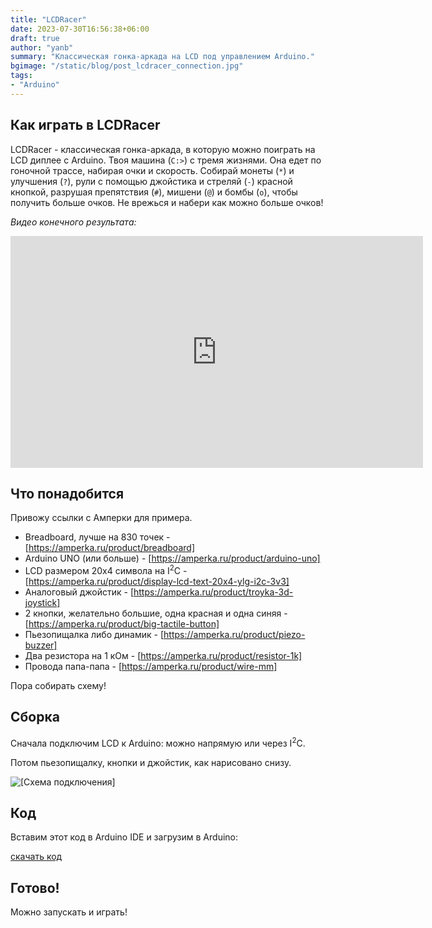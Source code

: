 ```yaml
---
title: "LCDRacer"
date: 2023-07-30T16:56:38+06:00
draft: true
author: "yanb"
summary: "Классическая гонка-аркада на LCD под управлением Arduino."
bgimage: "/static/blog/post_lcdracer_connection.jpg"
tags:
- "Arduino"
---
```


## Как играть в LCDRacer

LCDRacer - классическая гонка-аркада, в которую можно поиграть на LCD диплее с Arduino.
Твоя машина (`C:>`) с тремя жизнями. Она едет по гоночной трассе, набирая очки и скорость.
Собирай монеты (`*`) и улучшения (`?`), рули с помощью джойстика и стреляй (`-`) красной кнопкой, разрушая препятствия (`#`), мишени (`@`) и бомбы (`o`), чтобы получить больше очков. Не врежься и набери как можно больше очков!

_Видео конечного результата:_

<iframe width="660" height="371" src="https://www.youtube.com/embed/z82Q5v14J5Y" title="LCDRacer - A DIY Arcade Game with Arduino" frameborder="0" allow="accelerometer; autoplay; clipboard-write; encrypted-media; gyroscope; picture-in-picture; web-share" allowfullscreen></iframe>

## Что понадобится

Привожу ссылки с Амперки для примера.

- Breadboard, лучше на 830 точек - [https://amperka.ru/product/breadboard]
- Arduino UNO (или больше) - [https://amperka.ru/product/arduino-uno]
- LCD размером 20x4 символа на I<sup>2</sup>C - [https://amperka.ru/product/display-lcd-text-20x4-ylg-i2c-3v3]
- Аналоговый джойстик - [https://amperka.ru/product/troyka-3d-joystick]
- 2 кнопки, желательно большие, одна красная и одна синяя - [https://amperka.ru/product/big-tactile-button]
- Пьезопищалка либо динамик - [https://amperka.ru/product/piezo-buzzer]
- Два резистора на 1 кОм - [https://amperka.ru/product/resistor-1k]
- Провода папа-папа - [https://amperka.ru/product/wire-mm]

Пора собирать схему!

## Сборка

Сначала подключим LCD к Arduino: можно напрямую или через I<sup>2</sup>C.

Потом пьезопищалку, кнопки и джойстик, как нарисовано снизу.

![[Схема подключения]](/post_lcdracer_connection.jpg)

## Код

Вставим этот код в Arduino IDE и загрузим в Arduino:

<a href="/race.ino" class="file-download" download>скачать код</a>

## Готово!

Можно запускать и играть!